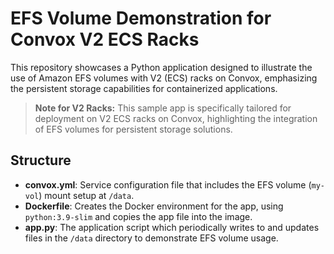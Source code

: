 # EFS Volume Demonstration for Convox V2 ECS Racks

This repository showcases a Python application designed to illustrate the use of Amazon EFS volumes with V2 (ECS) racks on Convox, emphasizing the persistent storage capabilities for containerized applications.

> **Note for V2 Racks:** This sample app is specifically tailored for deployment on V2 ECS racks on Convox, highlighting the integration of EFS volumes for persistent storage solutions.

## Structure

- **convox.yml**: Service configuration file that includes the EFS volume (`my-vol`) mount setup at `/data`.
- **Dockerfile**: Creates the Docker environment for the app, using `python:3.9-slim` and copies the app file into the image.
- **app.py**: The application script which periodically writes to and updates files in the `/data` directory to demonstrate EFS volume usage.
